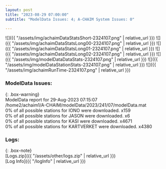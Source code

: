```yaml
---
layout: post
title: "2023-08-29 07:00:00"
subtitle: "ModelData Issues: 4; A-CHAIM System Issues: 0"

---
```


![]({{ "/assets/img/achaimDataStatsShort-2324107.png" | relative_url }})
![]({{ "/assets/img/achaimDataStatsLong00-2324107.png" | relative_url }})
![]({{ "/assets/img/achaimDataStatsLong01-2324107.png" | relative_url }})
![]({{ "/assets/img/achaimDataStatsLong02-2324107.png" | relative_url }})
![]({{ "/assets/img/modelDataDataStats-2324107.png" | relative_url }})
![]({{ "/assets/img/modelDataStationStats-2324107.png" | relative_url }})
![]({{ "/assets/img/achaimRunTime-2324107.png" | relative_url }})


### ModelData Issues:  
  
{: .box-warning}  
 ModelData report for 29-Aug-2023 07:15:07   
 /home2/achaim1/A-CHAIM/modelData/2023/241/07/modelData.mat   
 0% of all possible stations for IONO were downloaded. x159   
 0% of all possible stations for JASON were downloaded. x6   
 0% of all possible stations for KASI were downloaded. x4671   
 0% of all possible stations for KARTVERKET were downloaded. x4380   
  


### Logs:  
  
{: .box-note}  
[Logs.zip]({{ "/assets/other/logs.zip" | relative_url }})  
[Log Info]({{ "/logInfo" | relative_url }})  
